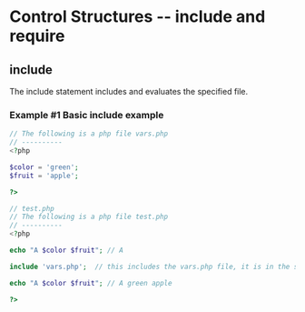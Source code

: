 # Control Structures -- include and require

## include
The include statement includes and evaluates the specified file.

### Example #1 Basic include example
```php
// The following is a php file vars.php
// ----------
<?php

$color = 'green';
$fruit = 'apple';

?>

// test.php
// The following is a php file test.php
// ----------
<?php

echo "A $color $fruit"; // A

include 'vars.php';  // this includes the vars.php file, it is in the same directory/folder

echo "A $color $fruit"; // A green apple

?>
```
